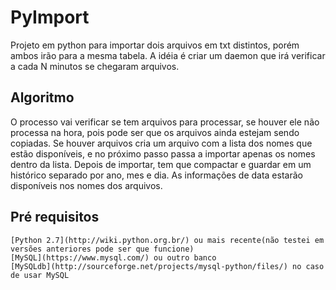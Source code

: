 # PyImport
Projeto em python para importar dois arquivos em txt distintos, porém ambos irão para a mesma tabela.
A idéia é criar um daemon que irá verificar a cada N minutos se chegaram arquivos.

## Algoritmo

O processo vai verificar se tem arquivos para processar, se houver ele não processa na hora, pois pode ser que os arquivos ainda estejam sendo copiadas.
Se houver arquivos cria um arquivo com a lista dos nomes que estão disponíveis, e no próximo passo passa a importar apenas os nomes dentro da lista.
Depois de importar, tem que compactar e guardar em um histórico separado por ano, mes e dia.
As informações de data estarão disponíveis nos nomes dos arquivos.

## Pré requisitos
	[Python 2.7](http://wiki.python.org.br/) ou mais recente(não testei em versões anteriores pode ser que funcione)
	[MySQL](https://www.mysql.com/) ou outro banco
	[MySQLdb](http://sourceforge.net/projects/mysql-python/files/) no caso de usar MySQL


